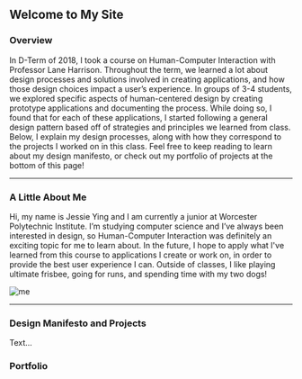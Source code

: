 ## Welcome to My Site
    

### Overview

In D-Term of 2018, I took a course on Human-Computer Interaction with Professor Lane Harrison. Throughout the term, we learned a lot about design processes and solutions involved in creating applications, and how those design choices impact a user’s experience. In groups of 3-4 students, we explored specific aspects of human-centered design by creating prototype applications and documenting the process. While doing so, I found that for each of these applications, I started following a general design pattern based off of strategies and principles we learned from class. Below, I explain my design processes, along with how they correspond to the projects I worked on in this class. Feel free to keep reading to learn about my design manifesto, or check out my portfolio of projects at the bottom of this page!

* * *

### A Little About Me

Hi, my name is Jessie Ying and I am currently a junior at Worcester Polytechnic Institute. I’m studying computer science and I’ve always been interested in design, so Human-Computer Interaction was definitely an exciting topic for me to learn about. In the future, I hope to apply what I've learned from this course to applications I create or work on, in order to provide the best user experience I can. Outside of classes, I like playing ultimate frisbee, going for runs, and spending time with my two dogs! 

![me](https://jessieying.github.io/design-manifesto/images/jessie-ying.png)

* * *

### Design Manifesto and Projects

Text... 

### Portfolio







